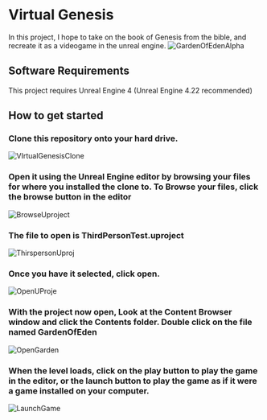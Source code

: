 # Virtual Genesis

In this project, I hope to take on the book of Genesis from the bible, and recreate it as a videogame in the unreal engine.
![GardenOfEdenAlpha](https://user-images.githubusercontent.com/49766065/61178886-3560b900-a5ac-11e9-9a7a-26f736237f7f.JPG)

## Software Requirements

This project requires Unreal Engine 4 (Unreal Engine 4.22 recommended)

## How to get started
### Clone this repository onto your hard drive.

![VIrtualGenesisClone](https://user-images.githubusercontent.com/49766065/61009392-5f557980-a327-11e9-8c1d-02c3d6f39102.PNG)

### Open it using the Unreal Engine editor by browsing your files for where you installed the clone to. To Browse your files, click the browse button in the editor

![BrowseUproject](https://user-images.githubusercontent.com/49766065/61009764-aabc5780-a328-11e9-9f0a-b755172b722f.PNG)

### The file to open is ThirdPersonTest.uproject

![ThirspersonUproj](https://user-images.githubusercontent.com/49766065/61009614-18b44f00-a328-11e9-9437-630c2ee1d889.PNG)

### Once you have it selected, click open.

![OpenUProje](https://user-images.githubusercontent.com/49766065/61009792-c58ecc00-a328-11e9-8269-b2f97720ca55.PNG)

### With the project now open, Look at the Content Browser window and click the Contents folder. Double click on the file named GardenOfEden

![OpenGarden](https://user-images.githubusercontent.com/49766065/60828366-11921300-a167-11e9-891e-a857960abb08.PNG)

### When the level loads, click on the play button to play the game in the editor, or the launch button to play the game as if it were a game installed on your computer.

![LaunchGame](https://user-images.githubusercontent.com/49766065/60828603-af85dd80-a167-11e9-88f2-07649678914d.PNG)
